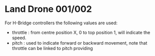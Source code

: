 # Land Drone 001/002

For H-Bridge controllers the following values are used:


- throttle : from centre position X, 0 to top position 1, will indicate the speed.
- pitch : used to indicate forward or backward movement, note that throttle can be linked to pitch providing